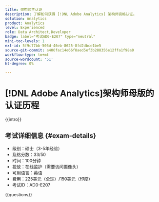 ```yaml
---
title: 架构师主认证
description: 了解如何获得 [!DNL Adobe Analytics] 架构师资格认证。
solution: Analytics
product: Analytics
level: Experienced
role: Data Architect,Developer
badge: label="考试AD0-E207" type="neutral"
mini-toc-levels: 1
exl-id: 5f9c77bb-506d-46eb-8625-8fd2dbce1be5
source-git-commit: a406fac14e66f8aed5ef3b288356e12ffa1f98a0
workflow-type: tm+mt
source-wordcount: '51'
ht-degree: 0%

---
```


# [!DNL Adobe Analytics]架构师母版的认证历程

{{intro}}

## 考试详细信息 {#exam-details}

* 级别：硕士（3-5年经验）
* 及格分数：33/50
* 时间：100分钟
* 投放：在线监护（需要访问摄像头）
* 可用语言：英语
* 费用：225美元（全球）/150美元（印度）
* 考试ID：AD0-E207

{{questions}}
